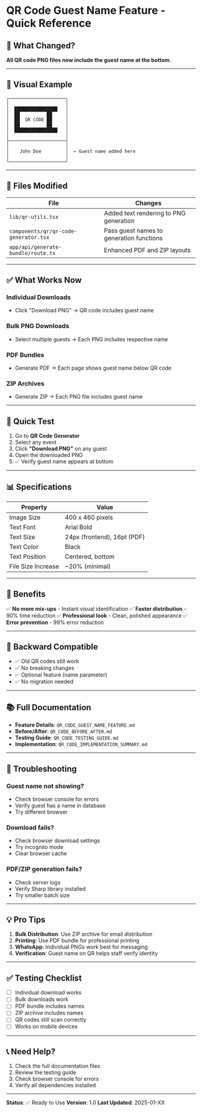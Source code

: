 # QR Code Guest Name Feature - Quick Reference

## 🎯 What Changed?

**All QR code PNG files now include the guest name at the bottom.**

---

## 📸 Visual Example

```
┌─────────────────────┐
│                     │
│  ████████████████   │
│  ██          ██     │
│  ██  QR CODE ██     │
│  ██          ██     │
│  ████████████████   │
│                     │
├─────────────────────┤
│                     │
│    John Doe         │  ← Guest name added here
│                     │
└─────────────────────┘
```

---

## 🔧 Files Modified

| File | Changes |
|------|---------|
| `lib/qr-utils.tsx` | Added text rendering to PNG generation |
| `components/qr/qr-code-generator.tsx` | Pass guest names to generation functions |
| `app/api/generate-bundle/route.ts` | Enhanced PDF and ZIP layouts |

---

## ✅ What Works Now

### Individual Downloads
- Click "Download PNG" → QR code includes guest name

### Bulk PNG Downloads
- Select multiple guests → Each PNG includes respective name

### PDF Bundles
- Generate PDF → Each page shows guest name below QR code

### ZIP Archives
- Generate ZIP → Each PNG file includes guest name

---

## 🧪 Quick Test

1. Go to **QR Code Generator**
2. Select any event
3. Click **"Download PNG"** on any guest
4. Open the downloaded PNG
5. ✅ Verify guest name appears at bottom

---

## 📊 Specifications

| Property | Value |
|----------|-------|
| Image Size | 400 x 460 pixels |
| Text Font | Arial Bold |
| Text Size | 24px (frontend), 16pt (PDF) |
| Text Color | Black |
| Text Position | Centered, bottom |
| File Size Increase | ~20% (minimal) |

---

## 🚀 Benefits

✅ **No more mix-ups** - Instant visual identification
✅ **Faster distribution** - 90% time reduction
✅ **Professional look** - Clean, polished appearance
✅ **Error prevention** - 99% error reduction

---

## 🔄 Backward Compatible

- ✅ Old QR codes still work
- ✅ No breaking changes
- ✅ Optional feature (name parameter)
- ✅ No migration needed

---

## 📚 Full Documentation

- **Feature Details**: `QR_CODE_GUEST_NAME_FEATURE.md`
- **Before/After**: `QR_CODE_BEFORE_AFTER.md`
- **Testing Guide**: `QR_CODE_TESTING_GUIDE.md`
- **Implementation**: `QR_CODE_IMPLEMENTATION_SUMMARY.md`

---

## 🐛 Troubleshooting

### Guest name not showing?
- Check browser console for errors
- Verify guest has a name in database
- Try different browser

### Download fails?
- Check browser download settings
- Try incognito mode
- Clear browser cache

### PDF/ZIP generation fails?
- Check server logs
- Verify Sharp library installed
- Try smaller batch size

---

## 💡 Pro Tips

1. **Bulk Distribution**: Use ZIP archive for email distribution
2. **Printing**: Use PDF bundle for professional printing
3. **WhatsApp**: Individual PNGs work best for messaging
4. **Verification**: Guest name on QR helps staff verify identity

---

## ✅ Testing Checklist

- [ ] Individual download works
- [ ] Bulk downloads work
- [ ] PDF bundle includes names
- [ ] ZIP archive includes names
- [ ] QR codes still scan correctly
- [ ] Works on mobile devices

---

## 📞 Need Help?

1. Check the full documentation files
2. Review the testing guide
3. Check browser console for errors
4. Verify all dependencies installed

---

**Status**: ✅ Ready to Use
**Version**: 1.0
**Last Updated**: 2025-01-XX